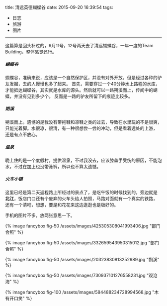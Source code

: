 title: 清远英德蝴蝶谷
date: 2015-09-20 16:39:54
tags:
- 日志
- 旅游
- 图片
---

这篇算是回头补过的，9月11号，12号两天去了清远蝴蝶谷，一年一度的Team Building，整体感觉还行。

##### 蝴蝶谷
蝴蝶谷，准确来说，应该是一个自然保护区，并没有对外开放，但是经过各种的驴友发掘，去的人慢慢也多了起来。
首先，需要穿过一个40分钟水上路程的水库，才能抵达蝴蝶谷，其实就是水库的源头。然后就可以一路朔溪而上，传闻中的蝴蝶，并没有见到多少个。
反而是一路的驴友所留下的痕迹比较多。

##### 朔溪 
朔溪而上。遗憾的是我没有带拖鞋和凉鞋之类的过去，导致在水里玩的不是很爽，只能光着脚。水很凉，很清，有一种很想尝一尝的冲动，但是看着远处的上游，
还是有点不放心。

##### 温泉
晚上住的是一个度假村，提供温泉，不过我没去，应该膝盖手受伤的原因，不能泡水，不过在加上也没带泳裤，所以也不算太遗憾。

##### 火车小镇
这里已经是第二天返程路上所经过的景点了，是吃午饭的时候找到的，旁边就是 **北江**，饭店门口还有个废弃的火车头给人拍照，马路对面就有一个真实的铁路，
还有一个清吧，想想，要是和花花来这边逛逛也是极好的。

手机的图片不多，放两张意思一下。

{% image fancybox fig-50 /assets/images/425305308041993406.jpg  "部门合照" %}

{% image fancybox fig-50 /assets/images/332659543950315012.jpg  "部门合照" %}

{% image fancybox fig-50 /assets/images/20323830813252989.jpg  "朔溪" %}

{% image fancybox fig-50 /assets/images/730937101276558231.jpg  "观沧海" %}

{% image fancybox fig-100 /assets/images/584488234728994568.jpg  "木有开口笑" %}